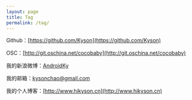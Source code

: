 ```yaml
---
layout: page
title: Tag
permalink: /tag/
---
```


Github：[https://github.com/Kyson](https://github.com/Kyson)

OSC：[http://git.oschina.net/cocobaby](http://git.oschina.net/cocobaby)

我的新浪微博：[AndroidKy](http://weibo.com/1980495343/profile?topnav=1&wvr=5&user=1)

我的邮箱：kysonchao@gmail.com

我的个人博客：[http://www.hikyson.cn](http://www.hikyson.cn)